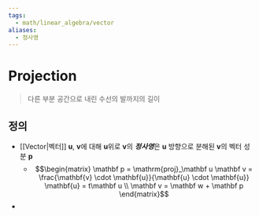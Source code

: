 ```yaml
---
tags:
  - math/linear_algebra/vector
aliases:
  - 정사영
---
```

# Projection
> 다른 부분 공간으로 내린 수선의 발까지의 길이
## 정의 
+ [[Vector|벡터]] $\mathbf u$, $\mathbf v$에 대해 $\mathbf u$위로 $\mathbf v$의 ***정사영***은 $\mathbf u$ 방향으로 분해된 $\mathbf v$의 벡터 성분 $\mathbf p$
	+ $$\begin{matrix}
\mathbf p = \mathrm{proj}_\mathbf u \mathbf v = \frac{\mathbf{v} \cdot \mathbf{u}}{\mathbf{u} \cdot \mathbf{u}} \mathbf{u} = t\mathbf u \\ 
\mathbf v = \mathbf w + \mathbf p
\end{matrix}$$
+ 